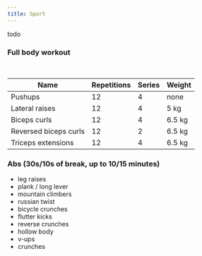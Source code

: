 ```yaml
---
title: Sport
---
```


todo

### Full body workout
<br/>

| Name | Repetitions | Series | Weight |
|-|-|-|-|
|Pushups|12|4|none|
|Lateral raises|12|4|5 kg|
|Biceps curls|12|4|6.5 kg|
|Reversed biceps curls|12|2| 6.5 kg|
|Triceps extensions|12|4| 6.5 kg|

<!--- |Lateral raises|12|4|5 kg| -->

### Abs (30s/10s of break, up to 10/15 minutes)
- leg raises
- plank / long lever
- mountain climbers
- russian twist
- bicycle crunches
- flutter kicks
- reverse crunches
- hollow body 
- v-ups
- crunches
